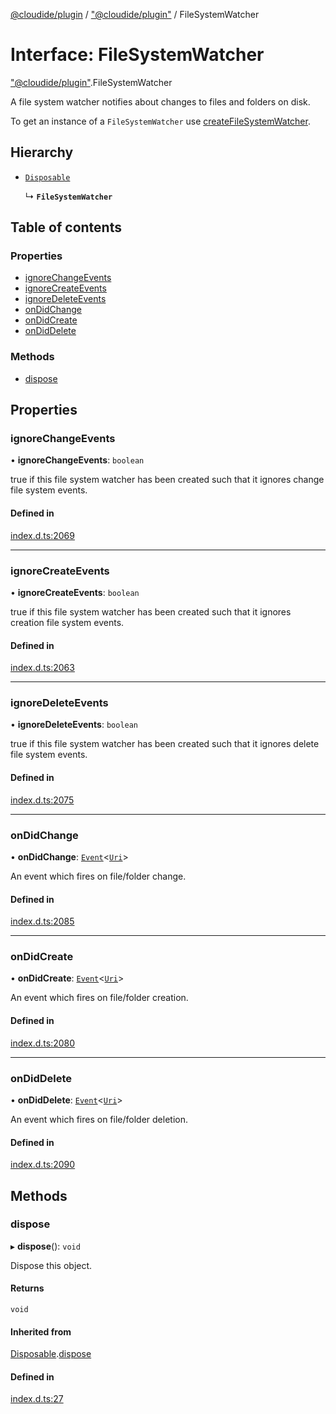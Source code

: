 [@cloudide/plugin](../README.md) / ["@cloudide/plugin"](../modules/_cloudide_plugin_.md) / FileSystemWatcher

# Interface: FileSystemWatcher

["@cloudide/plugin"](../modules/_cloudide_plugin_.md).FileSystemWatcher

A file system watcher notifies about changes to files and folders
on disk.

To get an instance of a `FileSystemWatcher` use
[createFileSystemWatcher](#workspace.createFileSystemWatcher).

## Hierarchy

- [`Disposable`](../classes/cloudide_plugin_.Disposable.md)

  ↳ **`FileSystemWatcher`**

## Table of contents

### Properties

- [ignoreChangeEvents](cloudide_plugin_.FileSystemWatcher.md#ignorechangeevents)
- [ignoreCreateEvents](cloudide_plugin_.FileSystemWatcher.md#ignorecreateevents)
- [ignoreDeleteEvents](cloudide_plugin_.FileSystemWatcher.md#ignoredeleteevents)
- [onDidChange](cloudide_plugin_.FileSystemWatcher.md#ondidchange)
- [onDidCreate](cloudide_plugin_.FileSystemWatcher.md#ondidcreate)
- [onDidDelete](cloudide_plugin_.FileSystemWatcher.md#ondiddelete)

### Methods

- [dispose](cloudide_plugin_.FileSystemWatcher.md#dispose)

## Properties

### ignoreChangeEvents

• **ignoreChangeEvents**: `boolean`

true if this file system watcher has been created such that
it ignores change file system events.

#### Defined in

[index.d.ts:2069](https://github.com/shuyaqian/cloudide-plugin-api/blob/26b31b9/index.d.ts#L2069)

___

### ignoreCreateEvents

• **ignoreCreateEvents**: `boolean`

true if this file system watcher has been created such that
it ignores creation file system events.

#### Defined in

[index.d.ts:2063](https://github.com/shuyaqian/cloudide-plugin-api/blob/26b31b9/index.d.ts#L2063)

___

### ignoreDeleteEvents

• **ignoreDeleteEvents**: `boolean`

true if this file system watcher has been created such that
it ignores delete file system events.

#### Defined in

[index.d.ts:2075](https://github.com/shuyaqian/cloudide-plugin-api/blob/26b31b9/index.d.ts#L2075)

___

### onDidChange

• **onDidChange**: [`Event`](cloudide_plugin_.Event.md)<[`Uri`](../classes/cloudide_plugin_.Uri.md)\>

An event which fires on file/folder change.

#### Defined in

[index.d.ts:2085](https://github.com/shuyaqian/cloudide-plugin-api/blob/26b31b9/index.d.ts#L2085)

___

### onDidCreate

• **onDidCreate**: [`Event`](cloudide_plugin_.Event.md)<[`Uri`](../classes/cloudide_plugin_.Uri.md)\>

An event which fires on file/folder creation.

#### Defined in

[index.d.ts:2080](https://github.com/shuyaqian/cloudide-plugin-api/blob/26b31b9/index.d.ts#L2080)

___

### onDidDelete

• **onDidDelete**: [`Event`](cloudide_plugin_.Event.md)<[`Uri`](../classes/cloudide_plugin_.Uri.md)\>

An event which fires on file/folder deletion.

#### Defined in

[index.d.ts:2090](https://github.com/shuyaqian/cloudide-plugin-api/blob/26b31b9/index.d.ts#L2090)

## Methods

### dispose

▸ **dispose**(): `void`

Dispose this object.

#### Returns

`void`

#### Inherited from

[Disposable](../classes/cloudide_plugin_.Disposable.md).[dispose](../classes/cloudide_plugin_.Disposable.md#dispose)

#### Defined in

[index.d.ts:27](https://github.com/shuyaqian/cloudide-plugin-api/blob/26b31b9/index.d.ts#L27)
